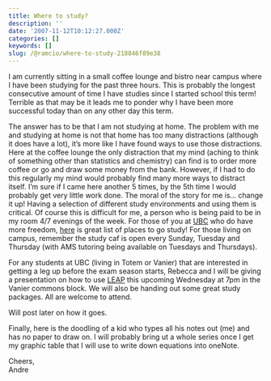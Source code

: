 ```yaml
---
title: Where to study?
description: ''
date: '2007-11-12T10:12:27.000Z'
categories: []
keywords: []
slug: /@ramcio/where-to-study-218846f89e38
---
```


I am currently sitting in a small coffee lounge and bistro near campus where I have been studying for the past three hours. This is probably the longest consecutive amount of time I have studies since I started school this term! Terrible as that may be it leads me to ponder why I have been more successful today than on any other day this term.

The answer has to be that I am not studying at home. The problem with me and studying at home is not that home has too many distractions (although it does have a lot), it’s more like I have found ways to use those distractions. Here at the coffee lounge the only distraction that my mind (aching to think of something other than statistics and chemistry) can find is to order more coffee or go and draw some money from the bank. However, if I had to do this regularly my mind would probably find many more ways to distract itself. I’m sure if I came here another 5 times, by the 5th time I would probably get very little work done. The moral of the story for me is… change it up! Having a selection of different study environments and using them is critical. Of course this is difficult for me, a person who is being paid to be in my room 4/7 evenings of the week. For those of you at [UBC](http://www.ubc.ca) who do have more freedom, [here](http://leap.ubc.ca/get_together/study_groups/group_study_loc/) is great list of places to go study! For those living on campus, remember the study caf is open every Sunday, Tuesday and Thursday (with AMS tutoring being available on Tuesdays and Thursdays).

For any students at UBC (living in Totem or Vanier) that are interested in getting a leg up before the exam season starts, Rebecca and I will be giving a presentation on how to use [LEAP](http://leap.ubc.ca) this upcoming Wednesday at 7pm in the Vanier commons block. We will also be handing out some great study packages. All are welcome to attend.

Will post later on how it goes.

Finally, here is the doodling of a kid who types all his notes out (me) and has no paper to draw on. I will probably bring ut a whole series once I get my graphic table that I will use to write down equations into oneNote.

Cheers,  
Andre